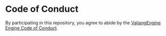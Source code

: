 # Code of Conduct

By participating in this repository, you agree to abide by the
[ValjangEngine Engine Code of Conduct](https://ValjangEngineengine.org/code-of-conduct).
